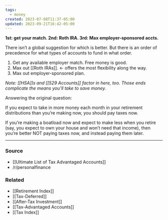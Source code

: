 ```yaml
---
tags:
  - money
created: 2023-07-08T11:37-05:00
updated: 2023-09-21T16:42-05:00
---
```

**1st: get your match. 2nd: Roth IRA. 3rd: Max employer-sponsored accts.**

There isn’t a global suggestion for which is better. But there is an order of precedence for what types of accounts to fund in what order.

1. Get any available employer match. Free money is good.
2. Max out [[Roth IRAs]]. ← offers the most flexibility along the way.
3. Max out employer-sponsored plan.

*Note: [[HSA]]s and [[529 Accounts]] factor in here, too. Those ends complicate the means you’ll take to save money.*

Answering the original question:

If you expect to take in more money each month in your retirement distributions than you’re making now, you should pay taxes now. 

If you’re making a boatload now and expect to make less when you retire (say, you expect to own your house and won’t need that income), then you’re better NOT paying taxes now, and instead paying them later.

---

### Source
- [[Ultimate List of Tax Advantaged Accounts]]
- /r/personalfinance

### Related
- [[Retirement Index]] 
- [[Tax-Deferred]]
- [[After-Tax Investment]] 
- [[Tax-Advantaged Accounts]]
- [[Tax Index]]